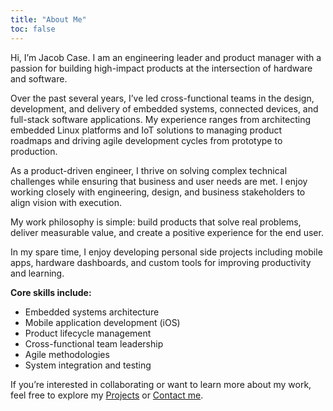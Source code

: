 ```yaml
---
title: "About Me"
toc: false
---
```


Hi, I’m Jacob Case. I am an engineering leader and product manager with a passion for building high-impact products at the intersection of hardware and software.

Over the past several years, I’ve led cross-functional teams in the design, development, and delivery of embedded systems, connected devices, and full-stack software applications. My experience ranges from architecting embedded Linux platforms and IoT solutions to managing product roadmaps and driving agile development cycles from prototype to production.

As a product-driven engineer, I thrive on solving complex technical challenges while ensuring that business and user needs are met. I enjoy working closely with engineering, design, and business stakeholders to align vision with execution.

My work philosophy is simple: build products that solve real problems, deliver measurable value, and create a positive experience for the end user.

In my spare time, I enjoy developing personal side projects including mobile apps, hardware dashboards, and custom tools for improving productivity and learning.

**Core skills include:**

- Embedded systems architecture
- Mobile application development (iOS)
- Product lifecycle management
- Cross-functional team leadership
- Agile methodologies
- System integration and testing

If you’re interested in collaborating or want to learn more about my work, feel free to explore my [Projects](/projects/) or [Contact me](/contact/).
